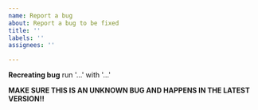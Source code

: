```yaml
---
name: Report a bug
about: Report a bug to be fixed
title: ''
labels: ''
assignees: ''

---
```


**Recreating bug**
run '...' with '...'

**MAKE SURE THIS IS AN UNKNOWN BUG AND HAPPENS IN THE LATEST VERSION!!**
